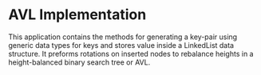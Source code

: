 # AVL Implementation
 This application contains the methods for generating a key-pair using generic data types for keys and stores value inside a LinkedList data structure. It preforms rotations on inserted nodes to rebalance heights in a height-balanced binary search tree or AVL.

